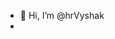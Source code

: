 - 👋 Hi, I’m @hrVyshak
- 

<!---
hrVyshak/hrVyshak is a ✨ special ✨ repository because its `README.md` (this file) appears on your GitHub profile.
You can click the Preview link to take a look at your changes.
--->
